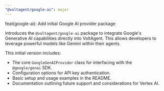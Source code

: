 ```yaml
---
"@voltagent/google-ai": major
---
```


feat(google-ai): Add initial Google AI provider package

Introduces the `@voltagent/google-ai` package to integrate Google's Generative AI capabilities directly into VoltAgent. This allows developers to leverage powerful models like Gemini within their agents.

This initial version includes:

- The core `GoogleGenAIProvider` class for interfacing with the `@google/genai` SDK.
- Configuration options for API key authentication.
- Basic setup and usage examples in the README.
- Documentation outlining future support and considerations for Vertex AI.
